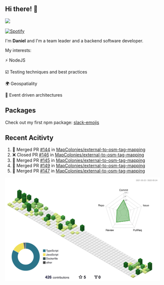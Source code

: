 ## Hi there! 👋

<p>
  <img src="https://github-readme-stats.vercel.app/api?username=syncush&theme=tokyonight">
</p>

[![Spotify](https://novatorem-rust.vercel.app/api/spotify)](https://open.spotify.com/user/syncush)

I'm **Daniel** and I'm a team leader and a backend software developer.

My interests:

⚡ NodeJS

☑️ Testing techniques and best practices

🌍 Geospatiality

🧠 Event driven architectures

## Packages
Check out my first npm package: [slack-emojis](https://www.npmjs.com/package/slack-emojis)

## Recent Acitivty
<!--START_SECTION:activity-->
1. 🎉 Merged PR [#144](https://github.com/MapColonies/external-to-osm-tag-mapping/pull/144) in [MapColonies/external-to-osm-tag-mapping](https://github.com/MapColonies/external-to-osm-tag-mapping)
2. ❌ Closed PR [#146](https://github.com/MapColonies/external-to-osm-tag-mapping/pull/146) in [MapColonies/external-to-osm-tag-mapping](https://github.com/MapColonies/external-to-osm-tag-mapping)
3. 🎉 Merged PR [#145](https://github.com/MapColonies/external-to-osm-tag-mapping/pull/145) in [MapColonies/external-to-osm-tag-mapping](https://github.com/MapColonies/external-to-osm-tag-mapping)
4. 🎉 Merged PR [#149](https://github.com/MapColonies/external-to-osm-tag-mapping/pull/149) in [MapColonies/external-to-osm-tag-mapping](https://github.com/MapColonies/external-to-osm-tag-mapping)
5. 🎉 Merged PR [#147](https://github.com/MapColonies/external-to-osm-tag-mapping/pull/147) in [MapColonies/external-to-osm-tag-mapping](https://github.com/MapColonies/external-to-osm-tag-mapping)
<!--END_SECTION:activity-->

![contrib](./profile-3d-contrib/profile-green-animate.svg)

